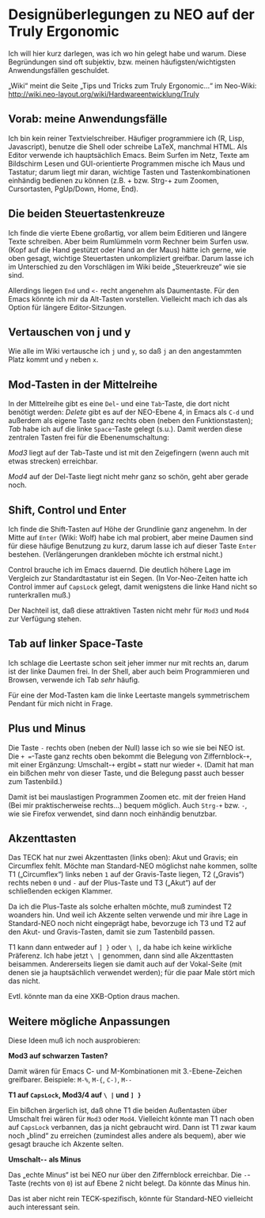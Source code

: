 Designüberlegungen zu NEO auf der Truly Ergonomic
=================================================

Ich will hier kurz darlegen, was ich wo hin gelegt habe und warum.
Diese Begründungen sind oft subjektiv, bzw. meinen
häufigsten/wichtigsten Anwendungsfällen geschuldet.

„Wiki“ meint die Seite „Tips und Tricks zum Truly Ergonomic…“ im Neo-Wiki:
http://wiki.neo-layout.org/wiki/Hardwareentwicklung/Truly


Vorab: meine Anwendungsfälle
---------------------

Ich bin kein reiner Textvielschreiber.  Häufiger programmiere ich (R,
Lisp, Javascript), benutze die Shell oder schreibe LaTeX, manchmal
HTML.  Als Editor verwende ich hauptsächlich Emacs.  Beim Surfen im
Netz, Texte am Bildschirm Lesen und GUI-orientierte Programmen mische
ich Maus und Tastatur; darum liegt mir daran, wichtige Tasten und
Tastenkombinationen einhändig bedienen zu können (z.B. + bzw. Strg-+
zum Zoomen, Cursortasten, PgUp/Down, Home, End).


Die beiden Steuertastenkreuze
-----------------------------

Ich finde die vierte Ebene großartig, vor allem beim Editieren und
längere Texte schreiben.  Aber beim Rumlümmeln vorm Rechner beim
Surfen usw. (Kopf auf die Hand gestützt oder Hand an der Maus) hätte
ich gerne, wie oben gesagt, wichtige Steuertasten unkompliziert
greifbar.  Darum lasse ich im Unterschied zu den Vorschlägen im Wiki
beide „Steuerkreuze“ wie sie sind.

Allerdings liegen `End` und `<-` recht angenehm als Daumentaste.  Für
den Emacs könnte ich mir da Alt-Tasten vorstellen.  Vielleicht mach
ich das als Option für längere Editor-Sitzungen.


Vertauschen von j und y
-----------------------

Wie alle im Wiki vertausche ich `j` und `y`, so daß `j` an den
angestammten Platz kommt und `y` neben `x`.


Mod-Tasten in der Mittelreihe
-----------------------------

In der Mittelreihe gibt es eine `Del`- und eine `Tab`-Taste, die dort
nicht benötigt werden: *Delete* gibt es auf der NEO-Ebene 4, in Emacs
als `C-d` und außerdem als eigene Taste ganz rechts oben (neben den
Funktionstasten); *Tab* habe ich auf die linke `Space`-Taste gelegt
(s.u.).  Damit werden diese zentralen Tasten frei für die
Ebenenumschaltung:

*Mod3* liegt auf der Tab-Taste und ist mit den Zeigefingern (wenn auch
mit etwas strecken) erreichbar.

*Mod4* auf der Del-Taste liegt nicht mehr ganz so schön, geht aber
gerade noch.


Shift, Control und Enter
------------------------

Ich finde die Shift-Tasten auf Höhe der Grundlinie ganz angenehm.  In
der Mitte auf `Enter` (Wiki: Wolf) habe ich mal probiert, aber meine
Daumen sind für diese häufige Benutzung zu kurz, darum lasse ich auf
dieser Taste `Enter` bestehen.  (Verlängerungen drankleben möchte ich
erstmal nicht.)

Control brauche ich im Emacs dauernd.  Die deutlich höhere Lage im
Vergleich zur Standardtastatur ist ein Segen.  (In Vor-Neo-Zeiten
hatte ich Control immer auf `CapsLock` gelegt, damit wenigstens die
linke Hand nicht so runterkrallen muß.)

Der Nachteil ist, daß diese attraktiven Tasten nicht mehr für `Mod3`
und `Mod4` zur Verfügung stehen.


Tab auf linker Space-Taste
--------------------------

Ich schlage die Leertaste schon seit jeher immer nur mit rechts an,
darum ist der linke Daumen frei.  In der Shell, aber auch beim
Programmieren und Browsen, verwende ich Tab *sehr* häufig.

Für eine der Mod-Tasten kam die linke Leertaste mangels symmetrischem
Pendant für mich nicht in Frage.


Plus und Minus
--------------

Die Taste `-` rechts oben (neben der Null) lasse ich so wie sie bei
NEO ist.  Die `+ =`-Taste ganz rechts oben bekommt die Belegung von
Ziffernblock-`+`, mit einer Ergänzung: Umschalt-`+` ergibt `=` statt
nur wieder `+`. (Damit hat man ein bißchen mehr von dieser Taste, und
die Belegung passt auch besser zum Tastenbild.)

Damit ist bei mauslastigen Programmen Zoomen etc. mit der freien Hand
(Bei mir praktischerweise rechts…) bequem möglich.  Auch `Strg-+`
bzw. `-`, wie sie Firefox verwendet, sind dann noch einhändig
benutzbar.


Akzenttasten
------------

Das TECK hat nur zwei Akzenttasten (links oben): Akut und Gravis; ein
Circumflex fehlt.  Möchte man Standard-NEO möglichst nahe kommen,
sollte T1 („Circumflex“) links neben `1` auf der Gravis-Taste liegen,
T2 („Gravis“) rechts neben `0` und `-` auf der Plus-Taste und T3
(„Akut“) auf der schließenden eckigen Klammer.

Da ich die Plus-Taste als solche erhalten möchte, muß zumindest T2
woanders hin.  Und weil ich Akzente selten verwende und mir ihre Lage
in Standard-NEO noch nicht eingeprägt habe, bevorzuge ich T3 und T2
auf den Akut- und Gravis-Tasten, damit sie zum Tastenbild passen.

T1 kann dann entweder auf `] }` oder `\ |`, da habe ich keine
wirkliche Präferenz.  Ich habe jetzt `\ |` genommen, dann sind alle
Akzenttasten beisammen.  Andererseits liegen sie damit auch auf der
Vokal-Seite (mit denen sie ja hauptsächlich verwendet werden); für die
paar Male stört mich das nicht.

Evtl. könnte man da eine XKB-Option draus machen.


Weitere mögliche Anpassungen
----------------------------

Diese Ideen muß ich noch ausprobieren:

**Mod3 auf schwarzen Tasten?**

Damit wären für Emacs C- und M-Kombinationen mit 3.-Ebene-Zeichen
greifbarer.  Beispiele: `M-%`, `M-{`, `C-)`, `M--`


**T1 auf `CapsLock`, Mod3/4 auf `\ |` und `] }`**

Ein bißchen ärgerlich ist, daß ohne T1 die beiden Außentasten über
Umschalt frei wären für `Mod3` oder `Mod4`.  Vielleicht könnte man T1
nach oben auf `CapsLock` verbannen, das ja nicht gebraucht wird.  Dann
ist T1 zwar kaum noch „blind“ zu erreichen (zumindest alles andere als
bequem), aber wie gesagt brauche ich Akzente selten.


**Umschalt-`-` als Minus**

Das „echte Minus“ ist bei NEO nur über den Ziffernblock erreichbar.
Die `-`-Taste (rechts von `0`) ist auf Ebene 2 nicht belegt.  Da
könnte das Minus hin.

Das ist aber nicht rein TECK-spezifisch, könnte für Standard-NEO
vielleicht auch interessant sein.
